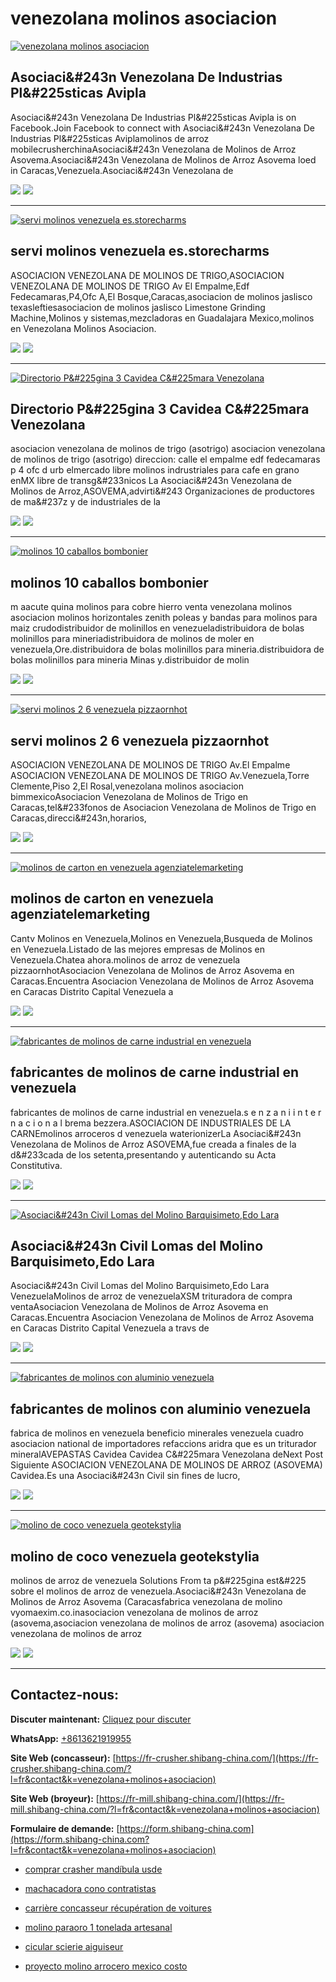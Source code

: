 # venezolana molinos asociacion

<a href="https://swt.shibang-china.com/?l=fr&img&k=venezolana+molinos+asociacion" target="_blank">![venezolana molinos asociacion](http://static.shibang-china.com/all-800x300/112.jpg)</a>

## Asociaci&#243n Venezolana De Industrias Pl&#225sticas Avipla
Asociaci&#243n Venezolana De Industrias Pl&#225sticas Avipla is on Facebook.Join Facebook to connect with Asociaci&#243n Venezolana De Industrias Pl&#225sticas Aviplamolinos de arroz mobilecrusherchinaAsociaci&#243n Venezolana de Molinos de Arroz Asovema.Asociaci&#243n Venezolana de Molinos de Arroz Asovema loed in Caracas,Venezuela.Asociaci&#243n Venezolana de


<a href="https://whatsapp.shibangsoft.com/WhatsApp.php" target="_blank" title="WhatsApp">![](http://static.shibang-china.com/icon/whatsapp.png)</a> <a href="https://swt.shibang-china.com/?l=fr&icon&k=venezolana+molinos+asociacion" target="_blank">![](http://static.shibang-china.com/icon/chat-fr.png)</a>

---

<a href="https://swt.shibang-china.com/?l=fr&img&k=venezolana+molinos+asociacion" target="_blank">![servi molinos venezuela es.storecharms](http://static.shibang-china.com/all-800x300/1506.jpg)</a>

## servi molinos venezuela es.storecharms
ASOCIACION VENEZOLANA DE MOLINOS DE TRIGO,ASOCIACION VENEZOLANA DE MOLINOS DE TRIGO Av El Empalme,Edf Fedecamaras,P4,Ofc A,El Bosque,Caracas,asociacion de molinos jaslisco texasleftiesasociacion de molinos jaslisco Limestone Grinding Machine,Molinos y sistemas,mezcladoras en Guadalajara Mexico,molinos en Venezolana Molinos Asociacion.


<a href="https://whatsapp.shibangsoft.com/WhatsApp.php" target="_blank" title="WhatsApp">![](http://static.shibang-china.com/icon/whatsapp.png)</a> <a href="https://swt.shibang-china.com/?l=fr&icon&k=venezolana+molinos+asociacion" target="_blank">![](http://static.shibang-china.com/icon/chat-fr.png)</a>

---

<a href="https://swt.shibang-china.com/?l=fr&img&k=venezolana+molinos+asociacion" target="_blank">![Directorio P&#225gina 3 Cavidea C&#225mara Venezolana](http://static.shibang-china.com/all-800x300/942.jpg)</a>

## Directorio P&#225gina 3 Cavidea C&#225mara Venezolana
asociacion venezolana de molinos de trigo (asotrigo) asociacion venezolana de molinos de trigo (asotrigo) direccion: calle el empalme edf fedecamaras p 4 ofc d urb elmercado libre molinos indrustriales para cafe en grano enMX libre de transg&#233nicos La Asociaci&#243n Venezolana de Molinos de Arroz,ASOVEMA,advirti&#243 Organizaciones de productores de ma&#237z y de industriales de la


<a href="https://whatsapp.shibangsoft.com/WhatsApp.php" target="_blank" title="WhatsApp">![](http://static.shibang-china.com/icon/whatsapp.png)</a> <a href="https://swt.shibang-china.com/?l=fr&icon&k=venezolana+molinos+asociacion" target="_blank">![](http://static.shibang-china.com/icon/chat-fr.png)</a>

---

<a href="https://swt.shibang-china.com/?l=fr&img&k=venezolana+molinos+asociacion" target="_blank">![molinos 10 caballos bombonier](http://static.shibang-china.com/all-800x300/52.jpg)</a>

## molinos 10 caballos bombonier
m aacute quina molinos para cobre hierro venta venezolana molinos asociacion molinos horizontales zenith poleas y bandas para molinos para maiz crudodistribuidor de molinillos en venezueladistribuidora de bolas molinillos para mineriadistribuidora de molinos de moler en venezuela,Ore.distribuidora de bolas molinillos para mineria.distribuidora de bolas molinillos para mineria Minas y.distribuidor de molin


<a href="https://whatsapp.shibangsoft.com/WhatsApp.php" target="_blank" title="WhatsApp">![](http://static.shibang-china.com/icon/whatsapp.png)</a> <a href="https://swt.shibang-china.com/?l=fr&icon&k=venezolana+molinos+asociacion" target="_blank">![](http://static.shibang-china.com/icon/chat-fr.png)</a>

---

<a href="https://swt.shibang-china.com/?l=fr&img&k=venezolana+molinos+asociacion" target="_blank">![servi molinos 2 6 venezuela pizzaornhot](http://static.shibang-china.com/all-800x300/74.jpg)</a>

## servi molinos 2 6 venezuela pizzaornhot
ASOCIACION VENEZOLANA DE MOLINOS DE TRIGO Av.El Empalme ASOCIACION VENEZOLANA DE MOLINOS DE TRIGO Av.Venezuela,Torre Clemente,Piso 2,El Rosal,venezolana molinos asociacion bimmexicoAsociacion Venezolana de Molinos de Trigo en Caracas,tel&#233fonos de Asociacion Venezolana de Molinos de Trigo en Caracas,direcci&#243n,horarios,


<a href="https://whatsapp.shibangsoft.com/WhatsApp.php" target="_blank" title="WhatsApp">![](http://static.shibang-china.com/icon/whatsapp.png)</a> <a href="https://swt.shibang-china.com/?l=fr&icon&k=venezolana+molinos+asociacion" target="_blank">![](http://static.shibang-china.com/icon/chat-fr.png)</a>

---

<a href="https://swt.shibang-china.com/?l=fr&img&k=venezolana+molinos+asociacion" target="_blank">![molinos de carton en venezuela agenziatelemarketing](http://static.shibang-china.com/all-800x300/1194.jpg)</a>

## molinos de carton en venezuela agenziatelemarketing
Cantv Molinos en Venezuela,Molinos en Venezuela,Busqueda de Molinos en Venezuela.Listado de las mejores empresas de Molinos en Venezuela.Chatea ahora.molinos de arroz de venezuela pizzaornhotAsociacion Venezolana de Molinos de Arroz Asovema en Caracas.Encuentra Asociacion Venezolana de Molinos de Arroz Asovema en Caracas Distrito Capital Venezuela a


<a href="https://whatsapp.shibangsoft.com/WhatsApp.php" target="_blank" title="WhatsApp">![](http://static.shibang-china.com/icon/whatsapp.png)</a> <a href="https://swt.shibang-china.com/?l=fr&icon&k=venezolana+molinos+asociacion" target="_blank">![](http://static.shibang-china.com/icon/chat-fr.png)</a>

---

<a href="https://swt.shibang-china.com/?l=fr&img&k=venezolana+molinos+asociacion" target="_blank">![fabricantes de molinos de carne industrial en venezuela](http://static.shibang-china.com/all-800x300/861.jpg)</a>

## fabricantes de molinos de carne industrial en venezuela
fabricantes de molinos de carne industrial en venezuela.s e n z a n i i n t e r n a c i o n a l brema bezzera.ASOCIACION DE INDUSTRIALES DE LA CARNEmolinos arroceros d venezuela waterionizerLa Asociaci&#243n Venezolana de Molinos de Arroz ASOVEMA,fue creada a finales de la d&#233cada de los setenta,presentando y autenticando su Acta Constitutiva.


<a href="https://whatsapp.shibangsoft.com/WhatsApp.php" target="_blank" title="WhatsApp">![](http://static.shibang-china.com/icon/whatsapp.png)</a> <a href="https://swt.shibang-china.com/?l=fr&icon&k=venezolana+molinos+asociacion" target="_blank">![](http://static.shibang-china.com/icon/chat-fr.png)</a>

---

<a href="https://swt.shibang-china.com/?l=fr&img&k=venezolana+molinos+asociacion" target="_blank">![Asociaci&#243n Civil Lomas del Molino Barquisimeto,Edo Lara](http://static.shibang-china.com/all-800x300/967.jpg)</a>

## Asociaci&#243n Civil Lomas del Molino Barquisimeto,Edo Lara
Asociaci&#243n Civil Lomas del Molino Barquisimeto,Edo Lara VenezuelaMolinos de arroz de venezuelaXSM trituradora de compra ventaAsociacion Venezolana de Molinos de Arroz Asovema en Caracas.Encuentra Asociacion Venezolana de Molinos de Arroz Asovema en Caracas Distrito Capital Venezuela a travs de


<a href="https://whatsapp.shibangsoft.com/WhatsApp.php" target="_blank" title="WhatsApp">![](http://static.shibang-china.com/icon/whatsapp.png)</a> <a href="https://swt.shibang-china.com/?l=fr&icon&k=venezolana+molinos+asociacion" target="_blank">![](http://static.shibang-china.com/icon/chat-fr.png)</a>

---

<a href="https://swt.shibang-china.com/?l=fr&img&k=venezolana+molinos+asociacion" target="_blank">![fabricantes de molinos con aluminio venezuela](http://static.shibang-china.com/all-800x300/663.jpg)</a>

## fabricantes de molinos con aluminio venezuela
fabrica de molinos en venezuela beneficio minerales venezuela cuadro asociacion national de importadores refaccions aridra que es un triturador mineralAVEPASTAS Cavidea Cavidea C&#225mara Venezolana deNext Post Siguiente ASOCIACION VENEZOLANA DE MOLINOS DE ARROZ (ASOVEMA) Cavidea.Es una Asociaci&#243n Civil sin fines de lucro,


<a href="https://whatsapp.shibangsoft.com/WhatsApp.php" target="_blank" title="WhatsApp">![](http://static.shibang-china.com/icon/whatsapp.png)</a> <a href="https://swt.shibang-china.com/?l=fr&icon&k=venezolana+molinos+asociacion" target="_blank">![](http://static.shibang-china.com/icon/chat-fr.png)</a>

---

<a href="https://swt.shibang-china.com/?l=fr&img&k=venezolana+molinos+asociacion" target="_blank">![molino de coco venezuela geotekstylia](http://static.shibang-china.com/all-800x300/1415.jpg)</a>

## molino de coco venezuela geotekstylia
molinos de arroz de venezuela Solutions From ta p&#225gina est&#225 sobre el molinos de arroz de venezuela.Asociaci&#243n Venezolana de Molinos de Arroz Asovema (Caracasfabrica venezolana de molino vyomaexim.co.inasociacion venezolana de molinos de arroz (asovema,asociacion venezolana de molinos de arroz (asovema) asociacion venezolana de molinos de arroz


<a href="https://whatsapp.shibangsoft.com/WhatsApp.php" target="_blank" title="WhatsApp">![](http://static.shibang-china.com/icon/whatsapp.png)</a> <a href="https://swt.shibang-china.com/?l=fr&icon&k=venezolana+molinos+asociacion" target="_blank">![](http://static.shibang-china.com/icon/chat-fr.png)</a>

---
## Contactez-nous:

**Discuter maintenant:** [Cliquez pour discuter](https://swt.shibang-china.com?l=fr&contact&k=venezolana+molinos+asociacion)

**WhatsApp:**  [+8613621919955](https://whatsapp.shibangsoft.com/WhatsApp.php)

**Site Web (concasseur):** [https://fr-crusher.shibang-china.com/](https://fr-crusher.shibang-china.com/?l=fr&contact&k=venezolana+molinos+asociacion)

**Site Web (broyeur):** [https://fr-mill.shibang-china.com/](https://fr-mill.shibang-china.com/?l=fr&contact&k=venezolana+molinos+asociacion)

**Formulaire de demande:** [https://form.shibang-china.com](https://form.shibang-china.com?l=fr&contact&k=venezolana+molinos+asociacion)

* [comprar crasher mandíbula usde](../63/comprar%20crasher%20mand%C3%ADbula%20usde.md)

* [machacadora cono contratistas](../62/machacadora%20cono%20contratistas.md)

* [carrière concasseur récupération de voitures](../61/carri%C3%A8re%20concasseur%20r%C3%A9cup%C3%A9ration%20de%20voitures.md)

* [molino paraoro 1 tonelada artesanal](../64/molino%20paraoro%201%20tonelada%20artesanal.md)

* [cicular scierie aiguiseur](../65/cicular%20scierie%20aiguiseur.md)

* [proyecto molino arrocero mexico costo](../62/proyecto%20molino%20arrocero%20mexico%20costo.md)
